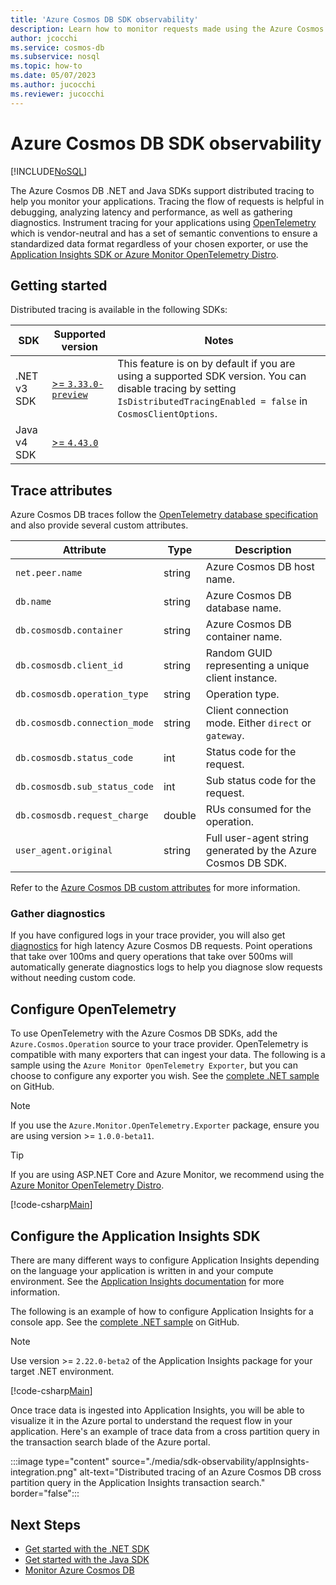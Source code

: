 ```yaml
---
title: 'Azure Cosmos DB SDK observability'
description: Learn how to monitor requests made using the Azure Cosmos DB SDKs with OpenTelemetry and Application Insights.
author: jcocchi
ms.service: cosmos-db
ms.subservice: nosql
ms.topic: how-to
ms.date: 05/07/2023
ms.author: jucocchi
ms.reviewer: jucocchi
---
```


# Azure Cosmos DB SDK observability
[!INCLUDE[NoSQL](../includes/appliesto-nosql.md)]

The Azure Cosmos DB .NET and Java SDKs support distributed tracing to help you monitor your applications. Tracing the flow of requests is helpful in debugging, analyzing latency and performance, as well as gathering diagnostics. Instrument tracing for your applications using [OpenTelemetry](https://opentelemetry.io/) which is vendor-neutral and has a set of semantic conventions to ensure a standardized data format regardless of your chosen exporter, or use the [Application Insights SDK or Azure Monitor OpenTelemetry Distro](../../azure-monitor/app/app-insights-overview.md#how-do-i-use-application-insights).

## Getting started

Distributed tracing is available in the following SDKs:

|SDK |Supported version |Notes |
|----|------------------|------|
|.NET v3 SDK |[>= `3.33.0-preview`](https://www.nuget.org/packages/Microsoft.Azure.Cosmos/3.33.0-preview) |This feature is on by default if you are using a supported SDK version. You can disable tracing by setting `IsDistributedTracingEnabled = false` in `CosmosClientOptions`. |
|Java v4 SDK |[>= `4.43.0`](https://mvnrepository.com/artifact/com.azure/azure-cosmos/4.43.0) | |

## Trace attributes

Azure Cosmos DB traces follow the [OpenTelemetry database specification](https://github.com/open-telemetry/opentelemetry-specification/blob/main/specification/trace/semantic_conventions/database.md) and also provide several custom attributes.

|Attribute |Type |Description |
|----------|-----|------------|
| `net.peer.name` | string | Azure Cosmos DB host name. |
| `db.name` | string | Azure Cosmos DB database name. |
| `db.cosmosdb.container` | string | Azure Cosmos DB container name. |
| `db.cosmosdb.client_id` | string | Random GUID representing a unique client instance. |
| `db.cosmosdb.operation_type` | string | Operation type. |
| `db.cosmosdb.connection_mode` | string | Client connection mode. Either `direct` or `gateway`. |
| `db.cosmosdb.status_code` | int | Status code for the request. |
| `db.cosmosdb.sub_status_code` | int | Sub status code for the request. | 
| `db.cosmosdb.request_charge` | double | RUs consumed for the operation. |
| `user_agent.original` | string | Full user-agent string generated by the Azure Cosmos DB SDK. |

Refer to the [Azure Cosmos DB custom attributes](https://github.com/open-telemetry/opentelemetry-specification/blob/main/specification/trace/semantic_conventions/database.md#microsoft-azure-cosmos-db-attributes) for more information.

### Gather diagnostics

If you have configured logs in your trace provider, you will also get [diagnostics](./troubleshoot-dotnet-sdk.md#capture-diagnostics) for high latency Azure Cosmos DB requests. Point operations that take over 100ms and query operations that take over 500ms will automatically generate diagnostics logs to help you diagnose slow requests without needing custom code.

## Configure OpenTelemetry

To use OpenTelemetry with the Azure Cosmos DB SDKs, add the `Azure.Cosmos.Operation` source to your trace provider. OpenTelemetry is compatible with many exporters that can ingest your data. The following is a sample using the `Azure Monitor OpenTelemetry Exporter`, but you can choose to configure any exporter you wish. See the [complete .NET sample](https://github.com/Azure/azure-cosmos-dotnet-v3/tree/master/Microsoft.Azure.Cosmos.Samples/Usage/OpenTelemetry) on GitHub.

> [!NOTE]
> If you use the `Azure.Monitor.OpenTelemetry.Exporter` package, ensure you are using version >= `1.0.0-beta11`.

> [!TIP]
> If you are using ASP.NET Core and Azure Monitor, we recommend using the [Azure Monitor OpenTelemetry Distro](../../azure-monitor/app/opentelemetry-enable.md).

[!code-csharp[Main](~/azure-cosmos-dotnet-v3/Microsoft.Azure.Cosmos.Samples/Usage/OpenTelemetry/Program.cs?name=SetUpOpenTelemetry)]

## Configure the Application Insights SDK

There are many different ways to configure Application Insights depending on the language your application is written in and your compute environment. See the [Application Insights documentation](../../azure-monitor/app/app-insights-overview.md#how-do-i-use-application-insights) for more information.

The following is an example of how to configure Application Insights for a console app. See the [complete .NET sample](https://github.com/Azure/azure-cosmos-dotnet-v3/tree/master/Microsoft.Azure.Cosmos.Samples/Usage/OpenTelemetry) on GitHub.

> [!NOTE]
> Use version >= `2.22.0-beta2` of the Application Insights package for your target .NET environment.

[!code-csharp[Main](~/azure-cosmos-dotnet-v3/Microsoft.Azure.Cosmos.Samples/Usage/ApplicationInsights/Program.cs?name=SetUpApplicationInsights)]

Once trace data is ingested into Application Insights, you will be able to visualize it in the Azure portal to understand the request flow in your application. Here's an example of trace data from a cross partition query in the transaction search blade of the Azure portal.

:::image type="content" source="./media/sdk-observability/appInsights-integration.png" alt-text="Distributed tracing of an Azure Cosmos DB cross partition query in the Application Insights transaction search." border="false":::

## Next Steps

- [Get started with the .NET SDK](./quickstart-dotnet.md)
- [Get started with the Java SDK](./quickstart-java.md)
- [Monitor Azure Cosmos DB](../monitor.md)
